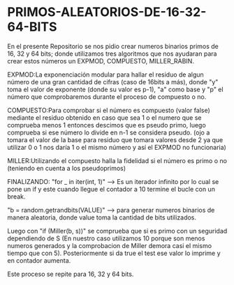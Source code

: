 # PRIMOS-ALEATORIOS-DE-16-32-64-BITS

En el presente Repositorio se nos pidio crear numeros binarios primos de 16, 32 y 64 bits; donde utilizamos tres algoritmos que nos ayudaran para crear estos números un EXPMOD, COMPUESTO, MILLER_RABIN.

EXPMOD:La exponenciación modular para hallar el residuo de algun número de una gran cantidad de cifras (caso de 16bits a más), donde "y" toma el valor de exponente (donde su valor es p-1), "a" como base y "p" el número que comprobaremos durante el proceso de compuesto o no.

COMPUESTO:Para comprobar si el número es compuesto (valor false) mediante el residuo obtenido en caso que sea 1 o el numero que se comprueba menos 1 entonces descimos que es pseudo primo, luego comprueba si ese número lo divide en n-1 se considera pseudo. (ojo a tomara el valor de la base para residuo que tomara valores desde 2 ya que utilizar 0 o 1 nos daría 1 o el mismo número y así el EXPMOD no funcionaria)

MILLER:Utilizando el compuesto halla la fidelidad si el número es primo o no (teniendo en cuenta a los pseudoprimos) 

FINALIZANDO:
"for _ in iter(int, 1)" --> Es un iterador infinito por lo cual se pone un if y este cuando llegue el contador a 10 termine el bucle con un break.

"b = random.getrandbits(VALUE)" --> para generar numeros binarios de manera aleatoria, donde value toma la cantidad de bits utilizados.

Luego con "if (Miller(b, s))" se comprueba que si es primo con un seguridad dependiendo de S (En nuestro caso utilizamos 10 porque son menos numeros generados y la comprobacion de Miller demora casi el mismo tiempo que con 5). Posteriormente si da true el test ese valor lo imprime y en contador aumenta.

Este proceso se repite para 16, 32 y 64 bits.
